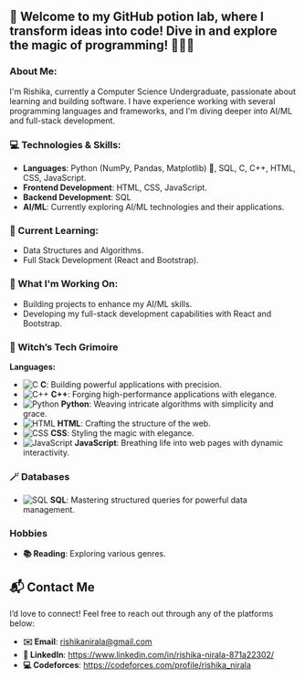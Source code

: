 ## 🔮 Welcome to my GitHub potion lab, where I transform ideas into code! Dive in and explore the magic of programming! 🧙‍♂️💡

### About Me:
I'm Rishika, currently a Computer Science Undergraduate, passionate about learning and building software. I have experience working with several programming languages and frameworks, and I'm diving deeper into AI/ML and full-stack development.

### 💻 Technologies & Skills:
- **Languages**: Python (NumPy, Pandas, Matplotlib) 🐍, SQL, C, C++, HTML, CSS, JavaScript.
- **Frontend Development**: HTML, CSS, JavaScript.
- **Backend Development**: SQL
- **AI/ML**: Currently exploring AI/ML technologies and their applications.

### 🌱 Current Learning:
- Data Structures and Algorithms.
- Full Stack Development (React and Bootstrap).

### 🚀 What I'm Working On:
- Building projects to enhance my AI/ML skills.
- Developing my full-stack development capabilities with React and Bootstrap.

### 🔮 Witch’s Tech Grimoire
**Languages:**
- ![C](https://img.shields.io/badge/C-A8B400?style=for-the-badge&logo=c&logoColor=white) **C**: Building powerful applications with precision.
- ![C++](https://img.shields.io/badge/C%2B%2B-00599C?style=for-the-badge&logo=c%2B%2B&logoColor=white) **C++**: Forging high-performance applications with elegance.
- ![Python](https://img.shields.io/badge/Python-3776AB?style=for-the-badge&logo=python&logoColor=white) **Python**: Weaving intricate algorithms with simplicity and grace.
- ![HTML](https://img.shields.io/badge/HTML-E34F26?style=for-the-badge&logo=html5&logoColor=white) **HTML**: Crafting the structure of the web.
- ![CSS](https://img.shields.io/badge/CSS-1572B6?style=for-the-badge&logo=css3&logoColor=white) **CSS**: Styling the magic with elegance.
- ![JavaScript](https://img.shields.io/badge/JavaScript-F7DF1E?style=for-the-badge&logo=javascript&logoColor=black) **JavaScript**: Breathing life into web pages with dynamic interactivity.


### 🪄 Databases
- ![SQL](https://img.shields.io/badge/SQL-003B57?style=for-the-badge&logo=sqlite&logoColor=white) **SQL**: Mastering structured queries for powerful data management.


### Hobbies
- **📚 Reading**: Exploring various genres.

## 📬 Contact Me

I’d love to connect! Feel free to reach out through any of the platforms below:

- **✉️ Email**: rishikanirala@gmail.com
- **🔗 LinkedIn**: https://www.linkedin.com/in/rishika-nirala-871a22302/
- **💻 Codeforces**: https://codeforces.com/profile/rishika_nirala
